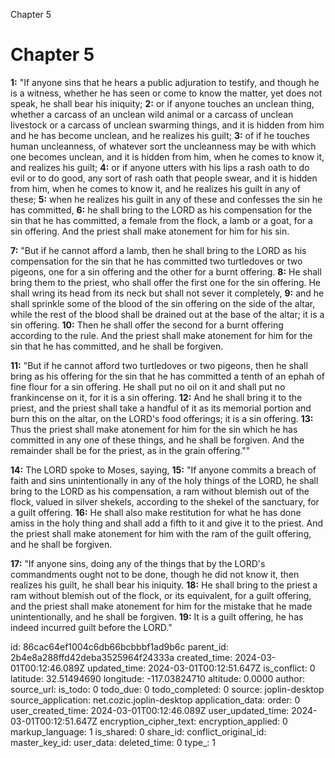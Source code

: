 Chapter 5

# Chapter 5

**1:** "If anyone sins that he hears a public adjuration to testify, and though he is a witness, whether he has seen or come to know the matter, yet does not speak, he shall bear his iniquity;
**2:** or if anyone touches an unclean thing, whether a carcass of an unclean wild animal or a carcass of unclean livestock or a carcass of unclean swarming things, and it is hidden from him and he has become unclean, and he realizes his guilt;
**3:** of if he touches human uncleanness, of whatever sort the uncleanness may be with which one becomes unclean, and it is hidden from him, when he comes to know it, and realizes his guilt;
**4:** or if anyone utters with his lips a rash oath to do evil or to do good, any sort of rash oath that people swear, and it is hidden from him, when he comes to know it, and he realizes his guilt in any of these;
**5:** when he realizes his guilt in any of these and confesses the sin he has committed,
**6:** he shall bring to the LORD as his compensation for the sin that he has committed, a female from the flock, a lamb or a goat, for a sin offering. And the priest shall make atonement for him for his sin.

**7:** "But if he cannot afford a lamb, then he shall bring to the LORD as his compensation for the sin that he has committed two turtledoves or two pigeons, one for a sin offering and the other for a burnt offering.
**8:** He shall bring them to the priest, who shall offer the first one for the sin offering. He shall wring its head from its neck but shall not sever it completely,
**9:** and he shall sprinkle some of the blood of the sin offering on the side of the altar, while the rest of the blood shall be drained out at the base of the altar; it is a sin offering.
**10:** Then he shall offer the second for a burnt offering according to the rule. And the priest shall make atonement for him for the sin that he has committed, and he shall be forgiven.

**11:** "But if he cannot afford two turtledoves or two pigeons, then he shall bring as his offering for the sin that he has committed a tenth of an ephah of fine flour for a sin offering. He shall put no oil on it and shall put no frankincense on it, for it is a sin offering.
**12:** And he shall bring it to the priest, and the priest shall take a handful of it as its memorial portion and burn this on the altar, on the LORD's food offerings; it is a sin offering.
**13:** Thus the priest shall make atonement for him for the sin which he has committed in any one of these things, and he shall be forgiven. And the remainder shall be for the priest, as in the grain offering.""

**14:** The LORD spoke to Moses, saying,
**15:** "If anyone commits a breach of faith and sins unintentionally in any of the holy things of the LORD, he shall bring to the LORD as his compensation, a ram without blemish out of the flock, valued in silver shekels, according to the shekel of the sanctuary, for a guilt offering.
**16:** He shall also make restitution for what he has done amiss in the holy thing and shall add a fifth to it and give it to the priest. And the priest shall make atonement for him with the ram of the guilt offering, and he shall be forgiven.

**17:** "If anyone sins, doing any of the things that by the LORD's commandments ought not to be done, though he did not know it, then realizes his guilt, he shall bear his iniquity.
**18:** He shall bring to the priest a ram without blemish out of the flock, or its equivalent, for a guilt offering, and the priest shall make atonement for him for the mistake that he made unintentionally, and he shall be forgiven.
**19:** It is a guilt offering, he has indeed incurred guilt before the LORD."


id: 86cac64ef1004c6db66bcbbbf1ad9b6c
parent_id: 2b4e8a288ffd42deba3525964f24333a
created_time: 2024-03-01T00:12:46.089Z
updated_time: 2024-03-01T00:12:51.647Z
is_conflict: 0
latitude: 32.51494690
longitude: -117.03824710
altitude: 0.0000
author: 
source_url: 
is_todo: 0
todo_due: 0
todo_completed: 0
source: joplin-desktop
source_application: net.cozic.joplin-desktop
application_data: 
order: 0
user_created_time: 2024-03-01T00:12:46.089Z
user_updated_time: 2024-03-01T00:12:51.647Z
encryption_cipher_text: 
encryption_applied: 0
markup_language: 1
is_shared: 0
share_id: 
conflict_original_id: 
master_key_id: 
user_data: 
deleted_time: 0
type_: 1